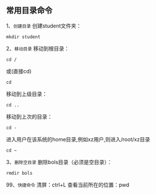 ## 常用目录命令
1、`创建目录`
创建student文件夹：
```linux
mkdir student
```
2、`移动目录`
移动到根目录：
```linux
cd /
```
或(直接cd)
```linux
cd 
```
移动到上级目录：
```linux
cd ..
```
移动到上次的目录：
```linux
cd -
```
进入用户在该系统的home目录,例如xz用户,则进入/root/xz目录
```linux
cd ~
```
3、`删除空目录`
删除bols目录（必须是空目录）：
```linux
rmdir bols
```
99、`快捷命令`
清屏：ctrl+L
查看当前所在的位置：pwd
